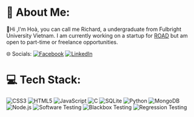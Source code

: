 # 💫 About Me:
💬Hi ,I'm Hoà, you can call me Richard, a undergraduate from Fulbright University Vietnam. I am currently working on a startup for [ROAD](https://www.road.edu.vn/) but am open to part-time or freelance opportunities.

🌐 Socials:
[![Facebook](https://img.shields.io/badge/Facebook-%231877F2.svg?logo=Facebook&logoColor=white)](https://facebook.com/https://www.facebook.com/profile.php?id=100090299986965) [![LinkedIn](https://img.shields.io/badge/LinkedIn-%230077B5.svg?logo=linkedin&logoColor=white)](https://www.linkedin.com/in/thaihoa2291/) 

# 💻 Tech Stack:
![CSS3](https://img.shields.io/badge/css3-%231572B6.svg?style=for-the-badge&logo=css3&logoColor=white) 
![HTML5](https://img.shields.io/badge/html5-%23E34F26.svg?style=for-the-badge&logo=html5&logoColor=white) 
![JavaScript](https://img.shields.io/badge/javascript-%23F7DF1E.svg?style=for-the-badge&logo=javascript&logoColor=black) 
![C](https://img.shields.io/badge/c-%2300599C.svg?style=for-the-badge&logo=c&logoColor=white) 
![SQLite](https://img.shields.io/badge/sqlite-%2307405e.svg?style=for-the-badge&logo=sqlite&logoColor=white) 
![Python](https://img.shields.io/badge/python-%2314354C.svg?style=for-the-badge&logo=python&logoColor=white) 
![MongoDB](https://img.shields.io/badge/mongodb-%234EA94B.svg?style=for-the-badge&logo=mongodb&logoColor=white) 
![Node.js](https://img.shields.io/badge/node.js-%2343853D.svg?style=for-the-badge&logo=node.js&logoColor=white) 
![Software Testing](https://img.shields.io/badge/software%20testing-%23989898.svg?style=for-the-badge) 
![Blackbox Testing](https://img.shields.io/badge/blackbox%20testing-%23000000.svg?style=for-the-badge)
![Regression Testing](https://img.shields.io/badge/regressionx%20testing-%23989898.svg?style=for-the-badge)





<!-- Proudly created with GPRM ( https://gprm.itsvg.in ) -->
